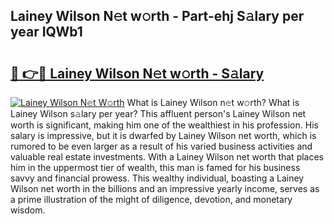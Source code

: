 ## Lainey Wilson N𝚎t w𝚘rth - Part-ehj S𝚊lary per year IQWb1

# <h2><a href="http://gc18or5.nevu.top/?p=Lainey+Wilson">🔗 👉🔴 Lainey Wilson N𝚎t w𝚘rth - S𝚊lary</a></h2>

[![Lainey Wilson N𝚎t W𝚘rth](https://i.imgur.com/Oavwk0R.jpeg)](http://gc18or5.nevu.top/?p=Lainey+Wilson)
What is Lainey Wilson n𝚎t w𝚘rth? What is Lainey Wilson s𝚊lary per year?
This affluent person's Lainey Wilson net worth is significant, making him one of the wealthiest in his profession. His salary is impressive, but it is dwarfed by Lainey Wilson net worth, which is rumored to be even larger as a result of his varied business activities and valuable real estate investments. With a Lainey Wilson net worth that places him in the uppermost tier of wealth, this man is famed for his business savvy and financial prowess. This wealthy individual, boasting a Lainey Wilson net worth in the billions and an impressive yearly income, serves as a prime illustration of the might of diligence, devotion, and monetary wisdom.
